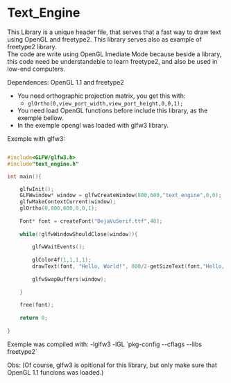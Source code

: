 # Text_Engine

This Library is a unique header file, that serves that a fast way to draw text using OpenGL and freetype2. This library serves also as example of freetype2 library. </br>
The code are write using OpenGL Imediate Mode because beside a library, this code need be understandeble to learn freetype2, and also be used in low-end computers. </br>

Dependences: OpenGL 1.1 and freetype2
  
  - You need orthographic projection matrix, you get this with: </br>
    - `glOrtho(0,view_port_width,view_port_height,0,0,1);` </br>
  - You need load OpenGL functions before include this library, as the exemple bellow. </br>
  - In the exemple opengl was loaded with glfw3 library. </br>


Exemple with glfw3:
```C

#include<GLFW/glfw3.h> 
#include"text_engine.h"

int main(){

	glfwInit();
	GLFWwindow* window = glfwCreateWindow(800,600,"text_engine",0,0);
	glfwMakeContextCurrent(window);
	glOrtho(0,800,600,0,0,1);
	
	Font* font = createFont("DejaVuSerif.ttf",48);
	
	while(!glfwWindowShouldClose(window)){
	
		glfwWaitEvents();
		
		glColor4f(1,1,1,1);
		drawText(font, "Hello, World!", 800/2-getSizeText(font,"Hello, World!")/2, 600/2-font->size);
    
		glfwSwapBuffers(window);
		
	}
	
	free(font);
	
	return 0;
	
}
```
Exemple was compiled with: -lglfw3 -lGL \`pkg-config --cflags --libs freetype2\` </br>

Obs: (Of course, glfw3 is opitional for this library, but only make sure that OpenGL 1.1 funcions was loaded.) </br>
